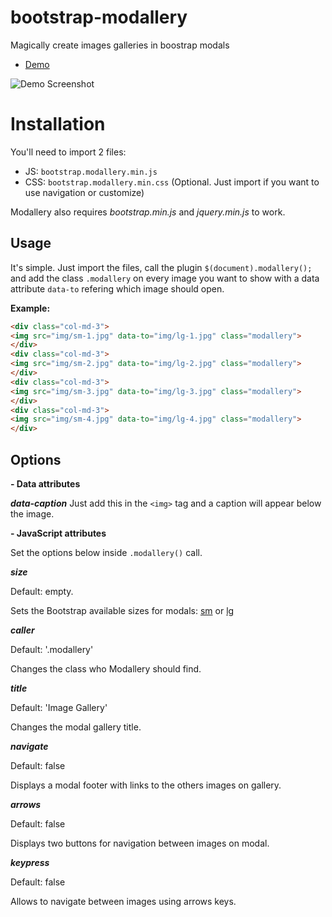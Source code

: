 # bootstrap-modallery
Magically create images galleries in boostrap modals

* [Demo](https://github.com/lhcgoncalves/bootstrap-modallery/blob/master/gallery.html)

![Demo Screenshot](https://s16.postimg.org/gpj9eoqc5/Screenshot_from_2017-04-20_12_09_04.png)

# Installation

You'll need to import 2 files:

*   JS: `bootstrap.modallery.min.js`
*   CSS: `bootstrap.modallery.min.css` (Optional. Just import if you want to use navigation or customize)

Modallery also requires _bootstrap.min.js_ and _jquery.min.js_ to work.

## Usage

It's simple. Just import the files, call the plugin `$(document).modallery();` and add the class `.modallery` on every image you want to show with a data attribute `data-to` refering which image should open.

**Example:**

``` html
<div class="col-md-3">
<img src="img/sm-1.jpg" data-to="img/lg-1.jpg" class="modallery">
</div>
<div class="col-md-3">
<img src="img/sm-2.jpg" data-to="img/lg-2.jpg" class="modallery">
</div>
<div class="col-md-3">
<img src="img/sm-3.jpg" data-to="img/lg-3.jpg" class="modallery">
</div>
<div class="col-md-3">
<img src="img/sm-4.jpg" data-to="img/lg-4.jpg" class="modallery">
</div>
```

## Options

**- Data attributes**

**_data-caption_**
Just add this in the `<img>` tag and a caption will appear below the image.

 **- JavaScript attributes**

Set the options below inside `.modallery()` call.

**_size_**

Default: empty.

Sets the Bootstrap available sizes for modals: <u>sm</u> or <u>lg</u>

**_caller_**

Default: '.modallery'

Changes the class who Modallery should find.

**_title_**

Default: 'Image Gallery'

Changes the modal gallery title.

**_navigate_**

Default: false

Displays a modal footer with links to the others images on gallery.

**_arrows_**

Default: false

Displays two buttons for navigation between images on modal.

**_keypress_**

Default: false

Allows to navigate between images using arrows keys.
